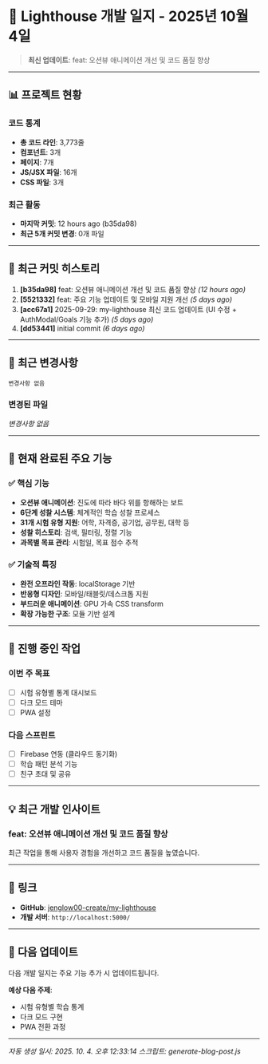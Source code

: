 # 🏮 Lighthouse 개발 일지 - 2025년 10월 4일

> **최신 업데이트**: feat: 오션뷰 애니메이션 개선 및 코드 품질 향상

---

## 📊 프로젝트 현황

### 코드 통계
- **총 코드 라인**: 3,773줄
- **컴포넌트**: 3개
- **페이지**: 7개
- **JS/JSX 파일**: 16개
- **CSS 파일**: 3개

### 최근 활동
- **마지막 커밋**: 12 hours ago (b35da98)
- **최근 5개 커밋 변경**: 0개 파일

---

## 🔄 최근 커밋 히스토리

1. **[b35da98]** feat: 오션뷰 애니메이션 개선 및 코드 품질 향상 _(12 hours ago)_
2. **[5521332]** feat: 주요 기능 업데이트 및 모바일 지원 개선 _(5 days ago)_
3. **[acc67a1]** 2025-09-29: my-lighthouse 최신 코드 업데이트 (UI 수정 + AuthModal/Goals 기능 추가) _(5 days ago)_
4. **[dd53441]** initial commit _(6 days ago)_

---

## 📝 최근 변경사항

```
변경사항 없음
```

### 변경된 파일
_변경사항 없음_

---

## 🎯 현재 완료된 주요 기능

### ✅ 핵심 기능
- **오션뷰 애니메이션**: 진도에 따라 바다 위를 항해하는 보트
- **6단계 성찰 시스템**: 체계적인 학습 성찰 프로세스
- **31개 시험 유형 지원**: 어학, 자격증, 공기업, 공무원, 대학 등
- **성찰 히스토리**: 검색, 필터링, 정렬 기능
- **과목별 목표 관리**: 시험일, 목표 점수 추적

### ✅ 기술적 특징
- **완전 오프라인 작동**: localStorage 기반
- **반응형 디자인**: 모바일/태블릿/데스크톱 지원
- **부드러운 애니메이션**: GPU 가속 CSS transform
- **확장 가능한 구조**: 모듈 기반 설계

---

## 🚧 진행 중인 작업

### 이번 주 목표
- [ ] 시험 유형별 통계 대시보드
- [ ] 다크 모드 테마
- [ ] PWA 설정

### 다음 스프린트
- [ ] Firebase 연동 (클라우드 동기화)
- [ ] 학습 패턴 분석 기능
- [ ] 친구 초대 및 공유

---

## 💡 최근 개발 인사이트

### feat: 오션뷰 애니메이션 개선 및 코드 품질 향상

최근 작업을 통해 사용자 경험을 개선하고 코드 품질을 높였습니다.

---

## 🔗 링크

- **GitHub**: [jenglow00-create/my-lighthouse](https://github.com/jenglow00-create/my-lighthouse)
- **개발 서버**: `http://localhost:5000/`

---

## 📅 다음 업데이트

다음 개발 일지는 주요 기능 추가 시 업데이트됩니다.

**예상 다음 주제**:
- 시험 유형별 학습 통계
- 다크 모드 구현
- PWA 전환 과정

---

_자동 생성 일시: 2025. 10. 4. 오후 12:33:14_
_스크립트: generate-blog-post.js_
